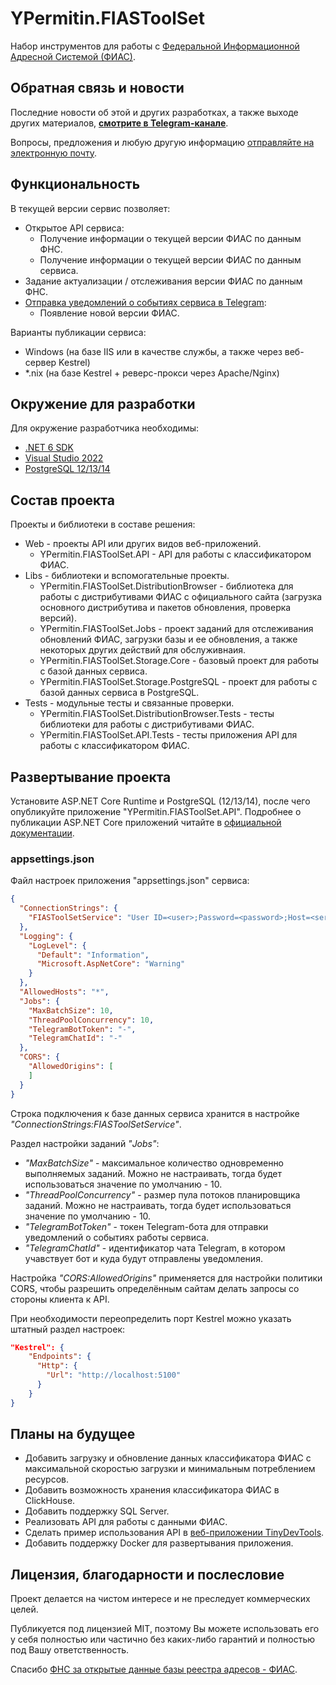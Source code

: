 # YPermitin.FIASToolSet

Набор инструментов для работы с [Федеральной Информационной Адресной Системой (ФИАС)](https://fias.nalog.ru/).

## Обратная связь и новости

Последние новости об этой и других разработках, а также выходе других материалов, **[смотрите в Telegram-канале](https://t.me/DevQuietPlace)**.

Вопросы, предложения и любую другую информацию [отправляйте на электронную почту](mailto:i.need.ypermitin@yandex.ru).

## Функциональность

В текущей версии сервис позволяет:

* Открытое API сервиса:
	* Получение информации о текущей версии ФИАС по данным ФНС.
	* Получение информации о текущей версии ФИАС по данным сервиса.
* Задание актуализации / отслеживания версии ФИАС по данным ФНС.
* [Отправка уведомлений о событиях сервиса в Telegram](https://t.me/tinydevtools_fias):
	* Появление новой версии ФИАС.

Варианты публикации сервиса:

* Windows (на базе IIS или в качестве службы, а также через веб-сервер Kestrel)
* *.nix (на базе Kestrel + реверс-прокси через Apache/Nginx)

## Окружение для разработки

Для окружение разработчика необходимы:

* [.NET 6 SDK](https://dotnet.microsoft.com/en-us/download/dotnet/6.0)
* [Visual Studio 2022](https://visualstudio.microsoft.com/ru/vs/)
* [PostgreSQL 12/13/14](https://www.postgresql.org/download/)

## Состав проекта

Проекты и библиотеки в составе решения:

* Web - проекты API или других видов веб-приложений.
	* YPermitin.FIASToolSet.API - API для работы с классификатором ФИАС.
* Libs - библиотеки и вспомогательные проекты.
	* YPermitin.FIASToolSet.DistributionBrowser - библиотека для работы с дистрибутивами ФИАС с официального сайта (загрузка основного дистрибутива и пакетов обновления, проверка версий).
	* YPermitin.FIASToolSet.Jobs - проект заданий для отслеживания обновлений ФИАС, загрузки базы и ее обновления, а также некоторых других действий для обслуживнаия.
	* YPermitin.FIASToolSet.Storage.Core - базовый проект для работы с базой данных сервиса.
	* YPermitin.FIASToolSet.Storage.PostgreSQL - проект для работы с базой данных сервиса в PostgreSQL.
* Tests - модульные тесты и связанные проверки.
	* YPermitin.FIASToolSet.DistributionBrowser.Tests - тесты библиотеки для работы с дистрибутивами ФИАС.
	* YPermitin.FIASToolSet.API.Tests - тесты приложения API для работы с классификатором ФИАС.

## Развертывание проекта

Установите ASP.NET Core Runtime и PostgreSQL (12/13/14), после чего опубликуйте приложение "YPermitin.FIASToolSet.API". Подробнее о публикации ASP.NET Core приложений читайте в [официальной документации](https://docs.microsoft.com/ru-ru/aspnet/core/host-and-deploy/?view=aspnetcore-6.0).

### appsettings.json

Файл настроек приложения "appsettings.json" сервиса:

```json
{
  "ConnectionStrings": {
    "FIASToolSetService": "User ID=<user>;Password=<password>;Host=<server>;Port=5432;Database=FIASToolSetService;"
  },
  "Logging": {
    "LogLevel": {
      "Default": "Information",
      "Microsoft.AspNetCore": "Warning"
    }
  },
  "AllowedHosts": "*",
  "Jobs": {
    "MaxBatchSize": 10,
    "ThreadPoolConcurrency": 10,
    "TelegramBotToken": "-",
    "TelegramChatId": "-"
  },
  "CORS": {
    "AllowedOrigins": [
    ]
  }
}

```

Строка подключения к базе данных сервиса хранится в настройке *"ConnectionStrings:FIASToolSetService"*.

Раздел настройки заданий *"Jobs"*:

* *"MaxBatchSize"* - максимальное количество одновременно выполняемых заданий. Можно не настраивать, тогда будет использоваться значение по умолчанию - 10.
* *"ThreadPoolConcurrency"* - размер пула потоков планировщика заданий. Можно не настраивать, тогда будет использоваться значение по умолчанию - 10.
* *"TelegramBotToken"* - токен Telegram-бота для отправки уведомлений о событиях работы сервиса.
* *"TelegramChatId"* - идентификатор чата Telegram, в котором учавствует бот и куда будут отправлены уведомления.

Настройка *"CORS:AllowedOrigins"* применяется для настройки политики CORS, чтобы разрешить определённым сайтам делать запросы со стороны клиента к API.

При необходимости переопределить порт Kestrel можно указать штатный раздел настроек:

```json
"Kestrel": {
	"Endpoints": {
      "Http": {
        "Url": "http://localhost:5100"
      }
    }
}
```

## Планы на будущее

* Добавить загрузку и обновление данных классификатора ФИАС с максимальной скоростью загрузки и минимальным потреблением ресурсов.
* Добавить возможность хранения классификатора ФИАС в ClickHouse.
* Добавить поддержку SQL Server.
* Реализовать API для работы с данными ФИАС.
* Сделать пример использования API в [веб-приложении TinyDevTools](https://tinydevtools.ru/fias).
* Добавить поддержку Docker для развертывания приложения.

## Лицензия, благодарности и послесловие

Проект делается на чистом интересе и не преследует коммерческих целей. 

Публикуется под лицензией MIT, поэтому Вы можете использовать его у себя полностью или частично без каких-либо гарантий и полностью под Вашу ответственность.

Спасибо [ФНС за открытые данные базы реестра адресов - ФИАС](https://fias.nalog.ru/).